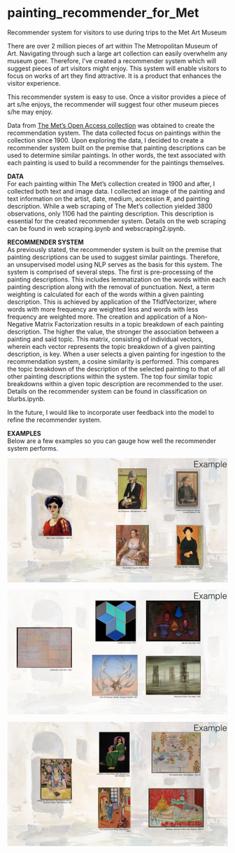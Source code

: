 # painting_recommender_for_Met
Recommender system for visitors to use during trips to the Met Art Museum  

There are over 2 million pieces of art within The Metropolitan Museum of Art. Navigating through such a large art collection can easily overwhelm any museum goer. Therefore, I’ve created a recommender system which will suggest pieces of art visitors might enjoy. This system will enable visitors to focus on works of art they find attractive. It is a product that enhances the visitor experience. 

This recommender system is easy to use. Once a visitor provides a piece of art s/he enjoys, the recommender will suggest four other museum pieces s/he may enjoy.  

Data from [The Met’s Open Access collection](https://www.metmuseum.org/art/collection/search#!?q=&perPage=20&sortBy=Relevance&sortOrder=asc&offset=0&pageSize=0) was obtained to create the recommendation system. The data collected focus on paintings within the collection since 1900. Upon exploring the data, I decided to create a recommender system built on the premise that painting descriptions can be used to determine similar paintings. In other words, the text associated with each painting is used to build a recommender for the paintings themselves.

**DATA**  
For each painting within The Met’s collection created in 1900 and after, I collected both text and image data. I collected an image of the painting and text information on the artist, date, medium, accession #, and painting description. While a web scraping of The Met’s collection yielded 3800 observations, only 1106 had the painting description. This description is essential for the created recommender system. Details on the web scraping can be found in web scraping.ipynb and webscraping2.ipynb.

**RECOMMENDER SYSTEM**  
As previously stated, the recommender system is built on the premise that painting descriptions can be used to suggest similar paintings. Therefore, an unsupervised model using NLP serves as the basis for this system. The system is comprised of several steps. The first is pre-processing of the painting descriptions. This includes lemmatization on the words within each painting description along with the removal of punctuation. Next, a term weighting is calculated for each of the words within a given painting description. This is achieved by application of the TfidfVectorizer, where words with more frequency are weighted less and words with less frequency are weighted more. The creation and application of a Non-Negative Matrix Factorization results in a topic breakdown of each painting description. The higher the value, the stronger the association between a painting and said topic. This matrix, consisting of individual vectors, wherein each vector represents the topic breakdown of a given painting description, is key. When a user selects a given painting for ingestion to the recommendation system, a cosine similarity is performed. This compares the topic breakdown of the description of the selected painting to that of all other painting descriptions within the system. The top four similar topic breakdowns within a given topic description are recommended to the user. Details on the recommender system can be found in classification on blurbs.ipynb.

In the future, I would like to incorporate user feedback into the model to refine the recommender system.

**EXAMPLES**  
Below are a few examples so you can gauge how well the recommender system performs.  

![Example 1](ChristineChen_presentation3.007.png)

![Example 2](ChristineChen_presentation3.008.png)

![Example 3](ChristineChen_presentation3.009.png) 
